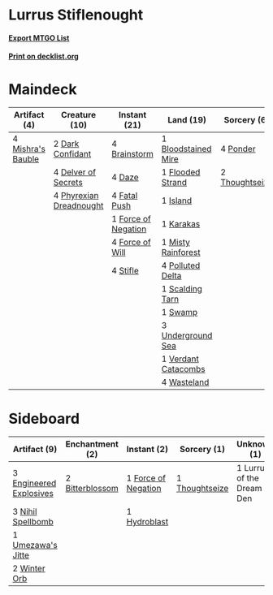 # Lurrus Stiflenought

#### [Export MTGO List](../collection/Lurrus%20Stiflenought/Lurrus%20Stiflenought.txt)
#### [Print on decklist.org](http://decklist.org/?deckmain=1%09Bloodstained%20Mire%0A4%09Brainstorm%0A2%09Dark%20Confidant%0A4%09Daze%0A4%09Delver%20of%20Secrets%0A4%09Fatal%20Push%0A1%09Flooded%20Strand%0A1%09Force%20of%20Negation%0A4%09Force%20of%20Will%0A1%09Island%0A1%09Karakas%0A4%09Mishra's%20Bauble%0A1%09Misty%20Rainforest%0A4%09Phyrexian%20Dreadnought%0A4%09Polluted%20Delta%0A4%09Ponder%0A1%09Scalding%20Tarn%0A4%09Stifle%0A1%09Swamp%0A2%09Thoughtseize%0A3%09Underground%20Sea%0A1%09Verdant%20Catacombs%0A4%09Wasteland&deckside=2%09Bitterblossom%0A3%09Engineered%20Explosives%0A1%09Force%20of%20Negation%0A1%09Hydroblast%0A1%09Lurrus%20of%20the%20Dream%20Den%0A3%09Nihil%20Spellbomb%0A1%09Thoughtseize%0A1%09Umezawa's%20Jitte%0A2%09Winter%20Orb)
# Maindeck

|                                        Artifact (4)                                        |                                         Creature (10)                                          |                                         Instant (21)                                         |                                          Land (19)                                           |                                       Sorcery (6)                                       |
|--------------------------------------------------------------------------------------------|------------------------------------------------------------------------------------------------|----------------------------------------------------------------------------------------------|----------------------------------------------------------------------------------------------|-----------------------------------------------------------------------------------------|
|4 [Mishra's Bauble](http://gatherer.wizards.com/Pages/Card/Details.aspx?multiverseid=122122)|2 [Dark Confidant](http://gatherer.wizards.com/Pages/Card/Details.aspx?multiverseid=397731)     |4 [Brainstorm](http://gatherer.wizards.com/Pages/Card/Details.aspx?multiverseid=3897)         |1 [Bloodstained Mire](http://gatherer.wizards.com/Pages/Card/Details.aspx?multiverseid=405094)|4 [Ponder](http://gatherer.wizards.com/Pages/Card/Details.aspx?multiverseid=451051)      |
|                                                                                            |4 [Delver of Secrets](http://gatherer.wizards.com/Pages/Card/Details.aspx?multiverseid=226749)  |4 [Daze](http://gatherer.wizards.com/Pages/Card/Details.aspx?multiverseid=189255)             |1 [Flooded Strand](http://gatherer.wizards.com/Pages/Card/Details.aspx?multiverseid=405098)   |2 [Thoughtseize](http://gatherer.wizards.com/Pages/Card/Details.aspx?multiverseid=438676)|
|                                                                                            |4 [Phyrexian Dreadnought](http://gatherer.wizards.com/Pages/Card/Details.aspx?multiverseid=3263)|4 [Fatal Push](http://gatherer.wizards.com/Pages/Card/Details.aspx?multiverseid=423724)       |1 [Island](http://gatherer.wizards.com/Pages/Card/Details.aspx?multiverseid=439857)           |                                                                                         |
|                                                                                            |                                                                                                |1 [Force of Negation](http://gatherer.wizards.com/Pages/Card/Details.aspx?multiverseid=464001)|1 [Karakas](http://gatherer.wizards.com/Pages/Card/Details.aspx?multiverseid=413782)          |                                                                                         |
|                                                                                            |                                                                                                |4 [Force of Will](http://gatherer.wizards.com/Pages/Card/Details.aspx?multiverseid=3107)      |1 [Misty Rainforest](http://gatherer.wizards.com/Pages/Card/Details.aspx?multiverseid=405102) |                                                                                         |
|                                                                                            |                                                                                                |4 [Stifle](http://gatherer.wizards.com/Pages/Card/Details.aspx?multiverseid=382377)           |4 [Polluted Delta](http://gatherer.wizards.com/Pages/Card/Details.aspx?multiverseid=405104)   |                                                                                         |
|                                                                                            |                                                                                                |                                                                                              |1 [Scalding Tarn](http://gatherer.wizards.com/Pages/Card/Details.aspx?multiverseid=405107)    |                                                                                         |
|                                                                                            |                                                                                                |                                                                                              |1 [Swamp](http://gatherer.wizards.com/Pages/Card/Details.aspx?multiverseid=439858)            |                                                                                         |
|                                                                                            |                                                                                                |                                                                                              |3 [Underground Sea](http://gatherer.wizards.com/Pages/Card/Details.aspx?multiverseid=886)     |                                                                                         |
|                                                                                            |                                                                                                |                                                                                              |1 [Verdant Catacombs](http://gatherer.wizards.com/Pages/Card/Details.aspx?multiverseid=405113)|                                                                                         |
|                                                                                            |                                                                                                |                                                                                              |4 [Wasteland](http://gatherer.wizards.com/Pages/Card/Details.aspx?multiverseid=413790)        |                                                                                         |


# Sideboard

|                                          Artifact (9)                                           |                                     Enchantment (2)                                      |                                         Instant (2)                                          |                                       Sorcery (1)                                       |       Unknown (1)       |
|-------------------------------------------------------------------------------------------------|------------------------------------------------------------------------------------------|----------------------------------------------------------------------------------------------|-----------------------------------------------------------------------------------------|-------------------------|
|3 [Engineered Explosives](http://gatherer.wizards.com/Pages/Card/Details.aspx?multiverseid=50139)|2 [Bitterblossom](http://gatherer.wizards.com/Pages/Card/Details.aspx?multiverseid=397701)|1 [Force of Negation](http://gatherer.wizards.com/Pages/Card/Details.aspx?multiverseid=464001)|1 [Thoughtseize](http://gatherer.wizards.com/Pages/Card/Details.aspx?multiverseid=438676)|1 Lurrus of the Dream Den|
|3 [Nihil Spellbomb](http://gatherer.wizards.com/Pages/Card/Details.aspx?multiverseid=442215)     |                                                                                          |1 [Hydroblast](http://gatherer.wizards.com/Pages/Card/Details.aspx?multiverseid=3915)         |                                                                                         |                         |
|1 [Umezawa's Jitte](http://gatherer.wizards.com/Pages/Card/Details.aspx?multiverseid=81979)      |                                                                                          |                                                                                              |                                                                                         |                         |
|2 [Winter Orb](http://gatherer.wizards.com/Pages/Card/Details.aspx?multiverseid=643)             |                                                                                          |                                                                                              |                                                                                         |                         |

